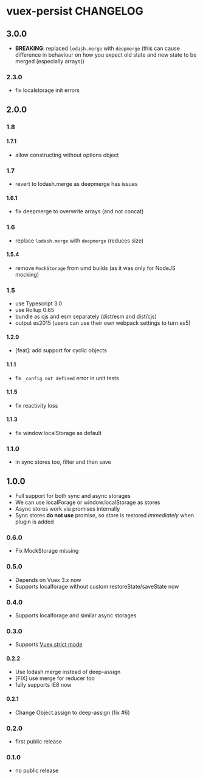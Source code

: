 # vuex-persist CHANGELOG

## 3.0.0

- **BREAKING**: replaced `lodash.merge` with `deepmerge` 
    (this can cause difference in behaviour on how you expect old state and new state to be merged (especially arrays))

### 2.3.0 

- fix localstorage init errors

## 2.0.0

### 1.8

#### 1.7.1

- allow constructing without options object

### 1.7

- revert to lodash.merge as deepmerge has issues

#### 1.6.1

- fix deepmerge to overwrite arrays (and not concat)

### 1.6

- replace `lodash.merge` with `deepmerge` (reduces size)

#### 1.5.4

- remove `MockStorage` from umd builds (as it was only for NodeJS mocking)

### 1.5

- use Typescript 3.0
- use Rollup 0.65
- bundle as cjs and esm separately (dist/esm and dist/cjs)
- output es2015 (users can use their own webpack settings to turn es5)

#### 1.2.0

- \[feat\]: add support for cyclic objects

#### 1.1.1

- fix `_config not defined` error in unit tests

#### 1.1.5

- fix reactivity loss

#### 1.1.3

- fix window.localStorage as default

### 1.1.0

- in sync stores too, filter and then save

## 1.0.0

- Full support for both sync and async storages
- We can use localForage or window.localStorage as stores
- Async stores work via promises internally
- Sync stores **do not use** promise, so store is restored _immediately_ when plugin is added

### 0.6.0

- Fix MockStorage missing

### 0.5.0

- Depends on Vuex 3.x now
- Supports localforage without custom restoreState/saveState now

### 0.4.0

- Supports localforage and similar async storages

### 0.3.0

- Supports [Vuex strict mode](https://vuex.vuejs.org/en/strict.html)

#### 0.2.2

- Use lodash.merge instead of deep-assign
- [FIX] use merge for reducer too
- fully supports IE8 now

#### 0.2.1

- Change Object.assign to deep-assign (fix #6)

### 0.2.0

- first public release

### 0.1.0

- no public release
